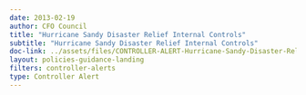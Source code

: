 ```yaml
---
date: 2013-02-19
author: CFO Council
title: "Hurricane Sandy Disaster Relief Internal Controls"
subtitle: "Hurricane Sandy Disaster Relief Internal Controls"
doc-link: ../assets/files/CONTROLLER-ALERT-Hurricane-Sandy-Disaster-Relief-Internal-Controls.pdf
layout: policies-guidance-landing 
filters: controller-alerts
type: Controller Alert
---
```

